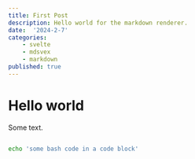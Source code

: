 ```yaml
---
title: First Post
description: Hello world for the markdown renderer.
date:  '2024-2-7'
categories:
    - svelte
    - mdsvex
    - markdown
published: true
---
```


# Hello world

Some text.  


```bash  

echo 'some bash code in a code block'

```
